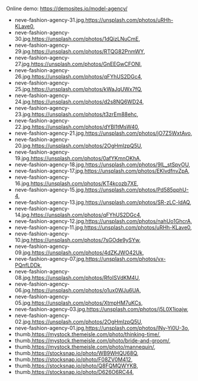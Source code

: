 Online demo: https://demosites.io/model-agency/




- neve-fashion-agency-31.jpg,https://unsplash.com/photos/uRHh-KLave0,
- neve-fashion-agency-30.jpg,https://unsplash.com/photos/1dQizLNuCmE,
- neve-fashion-agency-29.jpg,https://unsplash.com/photos/RTQG82PnmWY,
- neve-fashion-agency-27.jpg,https://unsplash.com/photos/GnEEGwCFONI,
- neve-fashion-agency-26.jpg,https://unsplash.com/photos/qFYhUS2DGc4,
- neve-fashion-agency-25.jpg,https://unsplash.com/photos/kWaJqUWx7fQ,
- neve-fashion-agency-24.jpg,https://unsplash.com/photos/d2s8NQ6WD24,
- neve-fashion-agency-23.jpg,https://unsplash.com/photos/t3zrEm88ehc,
- neve-fashion-agency-22.jpg,https://unsplash.com/photos/dYBl1tMsW40,
- neve-fashion-agency-21.jpg,https://unsplash.com/photos/jO7Z5WxtAvo,
- neve-fashion-agency-20.jpg,https://unsplash.com/photos/2OgHmIzpQ5U,
- neve-fashion-agency-19.jpg,https://unsplash.com/photos/0afYKmnOKhA,
- neve-fashion-agency-18.jpg,https://unsplash.com/photos/9IL_stSpvOU,
- neve-fashion-agency-17.jpg,https://unsplash.com/photos/EKlvdfnvZpA,
- neve-fashion-agency-16.jpg,https://unsplash.com/photos/KT4kcozb7XE,
- neve-fashion-agency-15.jpg,https://unsplash.com/photos/Pd585pphU-4,
- neve-fashion-agency-13.jpg,https://unsplash.com/photos/SR-zLC-ldAQ,
- neve-fashion-agency-14.jpg,https://unsplash.com/photos/qFYhUS2DGc4,
- neve-fashion-agency-12.jpg,https://unsplash.com/photos/nahUo1GhcrA,
- neve-fashion-agency-11.jpg,https://unsplash.com/photos/uRHh-KLave0,
- neve-fashion-agency-10.jpg,https://unsplash.com/photos/7sGOde9ySYw,
- neve-fashion-agency-09.jpg,https://unsplash.com/photos/4dZKJWO42Uk,
- neve-fashion-agency-07.jpg,https://unsplash.com/photos/vx-PQnfLDDk,
- neve-fashion-agency-08.jpg,https://unsplash.com/photos/RfoISVdKM4U,
- neve-fashion-agency-06.jpg,https://unsplash.com/photos/o1ux0WJu6UA,
- neve-fashion-agency-05.jpg,https://unsplash.com/photos/XtmpHM7uKCs,
- neve-fashion-agency-03.jpg,https://unsplash.com/photos/j5L0X1ioajw,
- neve-fashion-agency-02.jpg,https://unsplash.com/photos/2OgHmIzpQ5U,
- neve-fashion-agency-01.jpg,https://unsplash.com/photos/lNy-Yi0U-3o,
- thumb,https://mystock.themeisle.com/photo/thinking-time/,
- thumb,https://mystock.themeisle.com/photo/bride-and-groom/,
- thumb,https://mystock.themeisle.com/photo/mannequin/,
- thumb,https://stocksnap.io/photo/WB9WHQU68Q,
- thumb,https://stocksnap.io/photo/F08ZV0M412,
- thumb,https://stocksnap.io/photo/Q8FQMQWYKB,
- thumb,https://stocksnap.io/photo/D626O6RC44,